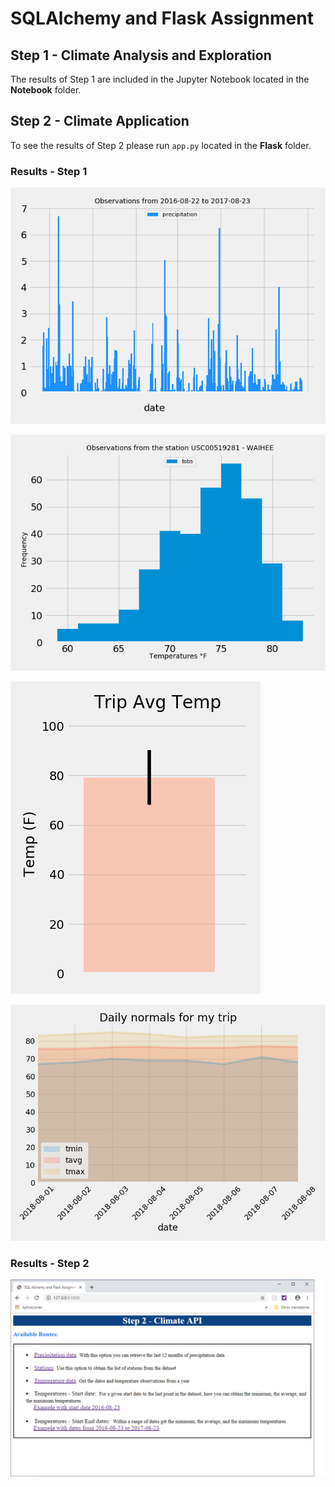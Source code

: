 # SQLAlchemy and Flask Assignment

## Step 1 - Climate Analysis and Exploration

The results of Step 1 are included in the Jupyter Notebook located in the __Notebook__ folder.

## Step 2 - Climate Application

To see the results of Step 2 please run `app.py` located in the __Flask__ folder.


### Results - Step 1

![prcp](Output/precipitation.png)

![temp](Output/stat_temp.png)

![trip](Output/tripavg_temp.png)

![daily](Output/daily_normals.png)


### Results - Step 2

![flask](Output/index.png)
